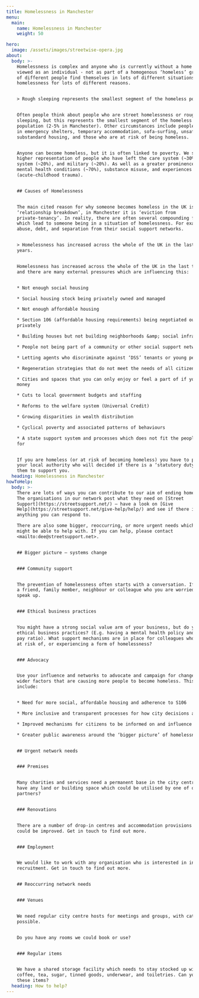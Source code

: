```yaml
---
title: Homelessness in Manchester
menu:
  main:
    name: Homelessness in Manchester
    weight: 50

hero:
  image: /assets/images/streetwise-opera.jpg
about:
  body: >-
    Homelessness is complex and anyone who is currently without a home should be
    viewed as an individual - not as part of a homogenous ‘homeless’ group. Lots
    of different people find themselves in lots of different situations of
    homelessness for lots of different reasons.


    > Rough sleeping represents the smallest segment of the homeless population.


    Often people think about people who are street homelessness or rough
    sleeping, but this represents the smallest segment of the homeless
    population (2-5% in Manchester). Other circumstances include people who are
    in emergency shelters, temporary accommodation, sofa-surfing, unsafe /
    substandard housing, and those who are at risk of being homeless.


    Anyone can become homeless, but it is often linked to poverty. We see a
    higher representation of people who have left the care system (~30%), prison
    system (~20%), and military (~20%). As well as a greater prominence of
    mental health conditions (~70%), substance misuse, and experiences of ACTs
    (acute-childhood trauma).


    ## Causes of Homelessness


    The main cited reason for why someone becomes homeless in the UK is
    ‘relationship breakdown’, in Manchester it is ‘eviction from
    private-tenancy’. In reality, there are often several compounding factors
    which lead to someone being in a situation of homelessness. For example;
    abuse, debt, and separation from their social support networks.


    > Homelessness has increased across the whole of the UK in the last ten
    years.


    Homelessness has increased across the whole of the UK in the last ten years
    and there are many external pressures which are influencing this:


    * Not enough social housing

    * Social housing stock being privately owned and managed

    * Not enough affordable housing

    * Section 106 (affordable housing requirements) being negotiated out of
    privately

    * Building houses but not building neighborhoods &amp; social infrastructure

    * People not being part of a community or other social support networks

    * Letting agents who discriminate against ‘DSS’ tenants or young people

    * Regeneration strategies that do not meet the needs of all citizens

    * Cities and spaces that you can only enjoy or feel a part of if you have
    money

    * Cuts to local government budgets and staffing

    * Reforms to the welfare system (Universal Credit)

    * Growing disparities in wealth distribution

    * Cyclical poverty and associated patterns of behaviours

    * A state support system and processes which does not fit the people it is
    for


    If you are homeless (or at risk of becoming homeless) you have to present at
    your local authority who will decided if there is a ‘statutory duty’ for
    them to support you.
  heading: Homelessness in Manchester
howToHelp:
  body: >-
    There are lots of ways you can contribute to our aim of ending homelessness.
    The organisations in our network post what they need on [Street
    Support](https://streetsupport.net/) – have a look on [Give
    Help](https://streetsupport.net/give-help/help/) and see if there is
    anything you can respond to. 

    There are also some bigger, reoccurring, or more urgent needs which you
    might be able to help with. If you can help, please contact
    <mailto:dee@streetsupport.net>.


    ## Bigger picture – systems change


    ### Community support


    The prevention of homelessness often starts with a conversation. If there is
    a friend, family member, neighbour or colleague who you are worried about -
    speak up.


    ### Ethical business practices


    You might have a strong social value arm of your business, but do you follow
    ethical business practices? (E.g. having a mental health policy and a good
    pay ratio). What support mechanisms are in place for colleagues who might be
    at risk of, or experiencing a form of homelessness?


    ### Advocacy


    Use your influence and networks to advocate and campaign for change on the
    wider factors that are causing more people to become homeless. This would
    include:


    * Need for more social, affordable housing and adherence to S106

    * More inclusive and transparent processes for how city decisions are made

    * Improved mechanisms for citizens to be informed on and influence policy

    * Greater public awareness around the ‘bigger picture’ of homelessness


    ## Urgent network needs


    ### Premises


    Many charities and services need a permanent base in the city centre. Do you
    have any land or building space which could be utilised by one of our
    partners?


    ### Renovations


    There are a number of drop-in centres and accommodation provisions that
    could be improved. Get in touch to find out more.


    ### Employment


    We would like to work with any organisation who is interested in inclusive
    recruitment. Get in touch to find out more.


    ## Reoccurring network needs


    ### Venues


    We need regular city centre hosts for meetings and groups, with catering if
    possible.


    Do you have any rooms we could book or use?


    ### Regular items


    We have a shared storage facility which needs to stay stocked up with
    coffee, tea, sugar, tinned goods, underwear, and toiletries. Can you donate
    these items?
  heading: How to help?
---
```



